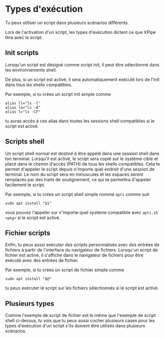 # Types d'exécution

Tu peux utiliser un script dans plusieurs scénarios différents.

Lors de l'activation d'un script, les types d'exécution dictent ce que XPipe fera avec le script.

## Init scripts

Lorsqu'un script est désigné comme script init, il peut être sélectionné dans les environnements shell.

De plus, si un script est activé, il sera automatiquement exécuté lors de l'init dans tous les shells compatibles.

Par exemple, si tu crées un script init simple comme
```
alias ll="ls -l"
alias la="ls -A"
alias l="ls -CF"
```
tu auras accès à ces alias dans toutes les sessions shell compatibles si le script est activé.

## Scripts shell

Un script shell normal est destiné à être appelé dans une session shell dans ton terminal.
Lorsqu'il est activé, le script sera copié sur le système cible et placé dans le chemin d'accès (PATH) de tous les shells compatibles.
Cela te permet d'appeler le script depuis n'importe quel endroit d'une session de terminal.
Le nom du script sera en minuscules et les espaces seront remplacés par des traits de soulignement, ce qui te permettra d'appeler facilement le script.

Par exemple, si tu crées un script shell simple nommé `apti` comme suit 
```
sudo apt install "$1"
```
vous pouvez l'appeler sur n'importe quel système compatible avec `apti.sh <pkg>` si le script est activé.

## Fichier scripts

Enfin, tu peux aussi exécuter des scripts personnalisés avec des entrées de fichiers à partir de l'interface du navigateur de fichiers.
Lorsqu'un script de fichier est activé, il s'affiche dans le navigateur de fichiers pour être exécuté avec des entrées de fichier.

Par exemple, si tu crées un script de fichier simple comme
```
sudo apt install "$@"
```
tu peux exécuter le script sur les fichiers sélectionnés si le script est activé.

## Plusieurs types

Comme l'exemple de script de fichier est le même que l'exemple de script shell ci-dessus,
tu vois que tu peux aussi cocher plusieurs cases pour les types d'exécution d'un script s'ils doivent être utilisés dans plusieurs scénarios.



